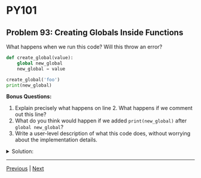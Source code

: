 # PY101
## Problem 93: Creating Globals Inside Functions

What happens when we run this code? Will this throw an error?

```python
def create_global(value):
    global new_global
    new_global = value

create_global('foo')
print(new_global)
```

**Bonus Questions:**
1. Explain precisely what happens on line 2. What happens if we comment out this line?
2. What do you think would happen if we added `print(new_global)` after `global new_global`?
3. Write a user-level description of what this code does, without worrying about the implementation details.

<details>
<summary>Solution:</summary>

This code runs without error and outputs: `foo`

**Explanation:**

In the function `create_global`, we declare a new global variable `new_global` using the `global` keyword, then assign it the passed-in value. When we call `create_global('foo')`, it creates a global variable that can be accessed from anywhere in the module, including outside the function.

**Bonus Answers:**

**Bonus 1**: Line 2 declares that `new_global` should be treated as a global variable. This allows us to create or modify a global variable from within the function. If we comment out this line, `new_global` becomes a local variable, and line 6 (`print(new_global)`) throws a `NameError` because no global variable named `new_global` exists.

```python
def create_global(value):
    # global new_global  # Commented out
    new_global = value  # Now this is local

create_global('foo')
print(new_global)  # NameError: name 'new_global' is not defined
```

**Bonus 2**: We would get an error:

```python
def create_global(value):
    global new_global
    print(new_global)  # NameError: name 'new_global' is not defined
    new_global = value
```

The `global` statement declares that we'll be using a global variable, but it doesn't initialize it. It's similar to a declaration but not an initialization. If the global doesn't exist yet, we can't read it until after we assign to it.

**Bonus 3**: This code defines a function that can create or update a global variable with a given value. When you call the function with a value, it makes that value available globally throughout your program, and you can access it from anywhere in your code.

</details>

---

[Previous](92.md) | [Next](94.md)

